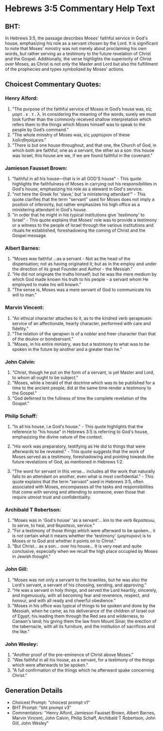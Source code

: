# Hebrews 3:5 Commentary Help Text

## BHT:
In Hebrews 3:5, the passage describes Moses' faithful service in God's house, emphasizing his role as a servant chosen by the Lord. It is significant to note that Moses' ministry was not merely about proclaiming his own words, but rather serving as a testimony to the future revelation of Christ and the Gospel. Additionally, the verse highlights the superiority of Christ over Moses, as Christ is not only the Master and Lord but also the fulfillment of the prophecies and types symbolized by Moses' actions.

## Choicest Commentary Quotes:
### Henry Alford:
1. "The purpose of the faithful service of Moses in God’s house was, εἰς μαρτ . κ . τ . λ. In considering the meaning of the words, surely we must look further than the commonly received shallow interpretation which refers them to the things which Moses himself was to speak to the people by God’s command."
2. "The whole ministry of Moses was, εἰς μαρτύριον of these λαληθησόμενα."
3. "There is but one house throughout, and that one, the Church of God, in which both are faithful; one as a servant, the other as a son: this house was Israel, this house are we, if we are found faithful in the covenant."

### Jamieson Fausset Brown:
1. "faithful in all his house—that is in all GOD'S house" - This quote highlights the faithfulness of Moses in carrying out his responsibilities in God's house, emphasizing his role as a steward in God's service.
2. "not here the Greek for 'slave,' but 'a ministering attendant'" - This quote clarifies that the term "servant" used for Moses does not imply a position of inferiority, but rather emphasizes his high office as a ministering attendant in God's house.
3. "in order that he might in his typical institutions give 'testimony' to Israel" - This quote explains that Moses' role was to provide a testimony or a witness to the people of Israel through the various institutions and rituals he established, foreshadowing the coming of Christ and the Gospel message.

### Albert Barnes:
1. "Moses was faithful ...as a servant - Not as the head of the dispensation; not as having originated it; but as in the employ and under the direction of its great Founder and Author - the Messiah."
2. "He did not originate the truths himself; but he was the mere medium by which God made known his truth to his people - a servant whom He employed to make his will known."
3. "The sense is, Moses was a mere servant of God to communicate his will to man."

### Marvin Vincent:
1. "An ethical character attaches to it, as to the kindred verb qerapeuein: service of an affectionate, hearty character, performed with care and fidelity." 
2. "The relation of the qerapwn is of a nobler and freer character than that of the doulov or bondservant." 
3. "Moses, in his entire ministry, was but a testimony to what was to be spoken in the future by another and a greater than he."

### John Calvin:
1. "Christ, though he put on the form of a servant, is yet Master and Lord, to whom all ought to be subject." 
2. "Moses, while a herald of that doctrine which was to be published for a time to the ancient people, did at the same time render a testimony to the Gospel." 
3. "God deferred to the fullness of time the complete revelation of the Gospel."

### Philip Schaff:
1. "In all his house, i.e God's house." - This quote highlights that the reference to "his house" in Hebrews 3:5 is referring to God's house, emphasizing the divine nature of the context.

2. "His work was preparatory, testifying as He did to things that were afterwards to be revealed." - This quote suggests that the work of Moses served as a testimony, foreshadowing and pointing towards the future revelations of God, as mentioned in Hebrews 1:2.

3. "The word for servant in this verse... includes all the work that naturally falls to an attendant on another, even what is most confidential." - This quote explains that the term "servant" used in Hebrews 3:5, often associated with Moses, encompasses all the tasks and responsibilities that come with serving and attending to someone, even those that require utmost trust and confidentiality.

### Archibald T Robertson:
1. "Moses was in 'God's house' 'as a servant'... kin to the verb θεραπευω, to serve, to heal, and θεραπεια, service." 
2. "For a testimony of those things which were afterward to be spoken... it is not certain what it means whether the 'testimony' (μαρτυριον) is to Moses or to God and whether it points on to Christ."
3. "But Christ... as a son... over his house... It is very neat and quite conclusive, especially when we recall the high place occupied by Moses in Jewish thought."

### John Gill:
1. "Moses was not only a servant to the Israelites, but he was also the Lord's servant, a servant of his choosing, sending, and approving."
2. "He was a servant in holy things, and served the Lord heartily, sincerely, and ingenuously, with all becoming fear and reverence, respect, and honour, and with all ready and cheerful obedience."
3. "Moses in his office was typical of things to be spoken and done by the Messiah, when he came; as his deliverance of the children of Israel out of Egypt; his leading them through the Red sea and wilderness, to Canaan's land; his giving them the law from Mount Sinai; the erection of the tabernacle, with all its furniture, and the institution of sacrifices and the like."

### John Wesley:
1. "Another proof of the pre-eminence of Christ above Moses."
2. "Was faithful in all his house, as a servant, for a testimony of the things which were afterwards to be spoken."
3. "A full confirmation of the things which he afterward spake concerning Christ."


## Generation Details
- Choicest Prompt: "choicest prompt v1"
- BHT Prompt: "bht prompt v3"
- Commentators: "Henry Alford, Jamieson Fausset Brown, Albert Barnes, Marvin Vincent, John Calvin, Philip Schaff, Archibald T Robertson, John Gill, John Wesley"
